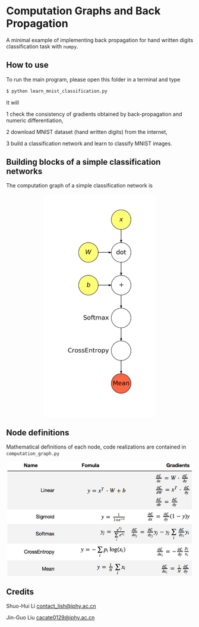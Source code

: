 # Computation Graphs and Back Propagation

A minimal example of implementing back propagation for hand written digits classification task with `numpy`.

## How to use

To run the main program, please open this folder in a terminal and type

```bash
$ python learn_mnist_classification.py
```

It will

1 check the consistency of gradients obtained by back-propagation and numeric differentiation,

2 download MNIST dataset (hand written digits) from the internet,

3 build a classification network and learn to classify MNIST images.

## Building blocks of a simple classification networks

The computation graph of a simple classification network is

<p align="center">
<img align="middle" src="../assets/cgraph_mnist_full.png" width="300" alt="computation graph"/>
</p>


## Node definitions
Mathematical definitions of each node, code realizations are contained in `computation_graph.py`

<p align="center">
<img align="middle" src="../assets/formulas.png" width="500" alt="formulas"/>
</p>



## Credits

Shuo-Hui Li <contact_lish@iphy.ac.cn>

Jin-Guo Liu <cacate0129@iphy.ac.cn>